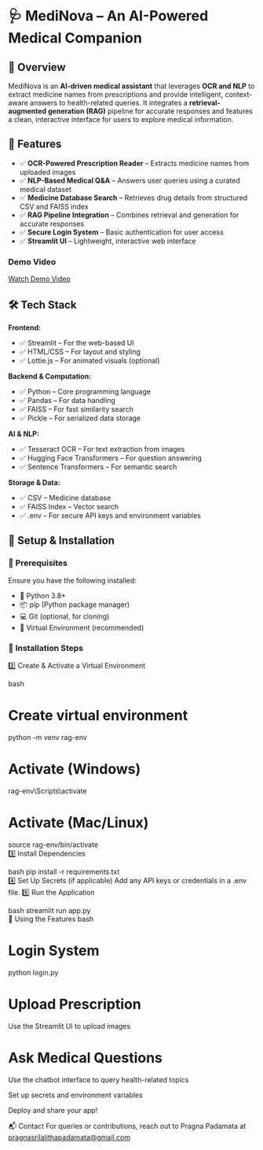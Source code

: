 # 🩺 MediNova – An AI-Powered Medical Companion

## 📌 Overview
MediNova is an **AI-driven medical assistant** that leverages **OCR and NLP** to extract medicine names from prescriptions and provide intelligent, context-aware answers to health-related queries. It integrates a **retrieval-augmented generation (RAG)** pipeline for accurate responses and features a clean, interactive interface for users to explore medical information.

## 🚀 Features
- ✅ **OCR-Powered Prescription Reader** – Extracts medicine names from uploaded images
- ✅ **NLP-Based Medical Q&A** – Answers user queries using a curated medical dataset
- ✅ **Medicine Database Search** – Retrieves drug details from structured CSV and FAISS index
- ✅ **RAG Pipeline Integration** – Combines retrieval and generation for accurate responses
- ✅ **Secure Login System** – Basic authentication for user access
- ✅ **Streamlit UI** – Lightweight, interactive web interface

### Demo Video
[Watch Demo Video](assets/UploadImage.gif)


## 🛠️ Tech Stack
**Frontend:**
- ✅ Streamlit – For the web-based UI
- ✅ HTML/CSS – For layout and styling
- ✅ Lottie.js – For animated visuals (optional)

**Backend & Computation:**
- ✅ Python – Core programming language
- ✅ Pandas – For data handling
- ✅ FAISS – For fast similarity search
- ✅ Pickle – For serialized data storage

**AI & NLP:**
- ✅ Tesseract OCR – For text extraction from images
- ✅ Hugging Face Transformers – For question answering
- ✅ Sentence Transformers – For semantic search

**Storage & Data:**
- ✅ CSV – Medicine database
- ✅ FAISS Index – Vector search
- ✅ .env – For secure API keys and environment variables

## 🔧 Setup & Installation

### 📌 Prerequisites
Ensure you have the following installed:
- 🐍 Python 3.8+
- 📦 pip (Python package manager)
- 💻 Git (optional, for cloning)
- 📂 Virtual Environment (recommended)

### 🚀 Installation Steps

2️⃣ Create & Activate a Virtual Environment

bash
# Create virtual environment  
python -m venv rag-env  
# Activate (Windows)  
rag-env\Scripts\activate  
# Activate (Mac/Linux)  
source rag-env/bin/activate  
3️⃣ Install Dependencies

bash
pip install -r requirements.txt  
4️⃣ Set Up Secrets (if applicable) Add any API keys or credentials in a .env file. 5️⃣ Run the Application

bash
streamlit run app.py  
🎯 Using the Features
bash
# Login System  
python login.py  
# Upload Prescription  
Use the Streamlit UI to upload images  
# Ask Medical Questions  
Use the chatbot interface to query health-related topics  

Set up secrets and environment variables

Deploy and share your app!

📬 Contact
For queries or contributions, reach out to Pragna Padamata at pragnasrilalithapadamata@gmail.com
